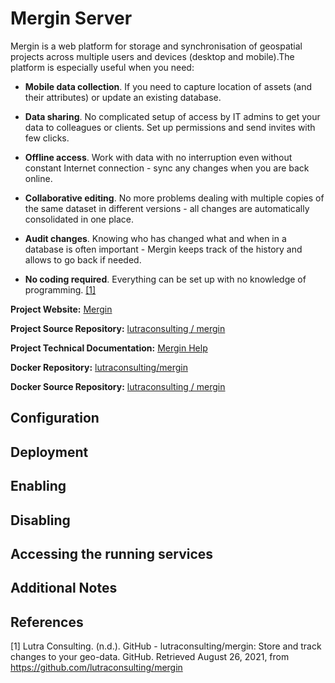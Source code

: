 # Mergin Server

Mergin is a web platform for storage and synchronisation of geospatial projects across multiple users and devices (desktop and mobile).The platform is especially useful when you need: 

- **Mobile data collection**. If you need to capture location of assets (and their attributes) or update an existing database.

- **Data sharing**. No complicated setup of access by IT admins to get your data to colleagues or clients. Set up permissions and send invites with few clicks.

- **Offline access**. Work with data with no interruption even without constant Internet connection - sync any changes when you are back online.

- **Collaborative editing**. No more problems dealing with multiple copies of the same dataset in different versions - all changes are automatically consolidated in one place.

- **Audit changes**. Knowing who has changed what and when in a database is often important - Mergin keeps track of the history and allows to go back if needed.

- **No coding required**. Everything can be set up with no knowledge of programming.
[[1]](#1)

**Project Website:** [Mergin](https://public.cloudmergin.com/)

**Project Source Repository:** [lutraconsulting / mergin](https://github.com/lutraconsulting/mergin)

**Project Technical Documentation:** [Mergin Help](https://help.cloudmergin.com/)

**Docker Repository:** [lutraconsulting/mergin](https://hub.docker.com/r/lutraconsulting/mergin)

**Docker Source Repository:** [lutraconsulting / mergin](https://github.com/lutraconsulting/mergin)


## Configuration

## Deployment

## Enabling

## Disabling

## Accessing the running services

## Additional Notes

## References

<a id="1">[1]</a> Lutra Consulting. (n.d.). GitHub - lutraconsulting/mergin: Store and track changes to your geo-data. GitHub. Retrieved August 26, 2021, from https://github.com/lutraconsulting/mergin